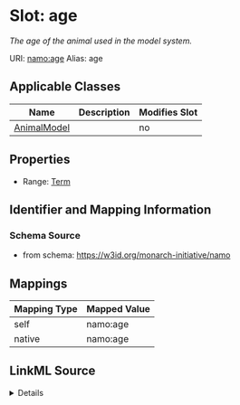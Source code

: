 

# Slot: age 


_The age of the animal used in the model system._





URI: [namo:age](https://w3id.org/monarch-initiative/namo/age)
Alias: age

<!-- no inheritance hierarchy -->





## Applicable Classes

| Name | Description | Modifies Slot |
| --- | --- | --- |
| [AnimalModel](AnimalModel.md) |  |  no  |






## Properties

* Range: [Term](Term.md)




## Identifier and Mapping Information






### Schema Source


* from schema: https://w3id.org/monarch-initiative/namo




## Mappings

| Mapping Type | Mapped Value |
| ---  | ---  |
| self | namo:age |
| native | namo:age |




## LinkML Source

<details>
```yaml
name: age
description: The age of the animal used in the model system.
from_schema: https://w3id.org/monarch-initiative/namo
rank: 1000
alias: age
owner: AnimalModel
domain_of:
- AnimalModel
range: Term
bindings:
- range: OrganismAgeEnum
  obligation_level: REQUIRED
  binds_value_of: id

```
</details>